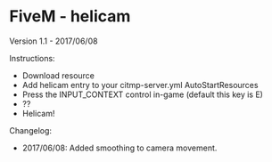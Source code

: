 # FiveM - helicam
Version 1.1 - 2017/06/08

Instructions:
 * Download resource
 * Add helicam entry to your citmp-server.yml AutoStartResources
 * Press the INPUT_CONTEXT control in-game (default this key is E)
 * ??
 * Helicam!
 
 Changelog:
 * 2017/06/08: Added smoothing to camera movement.
